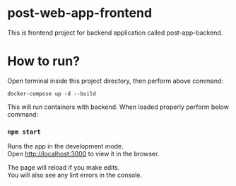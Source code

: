 # post-web-app-frontend

This is frontend project for backend application called post-app-backend.

# How to run?

Open terminal inside this project directory, then perform above command:
```
docker-compose up -d --build
```
This will run containers with backend. When loaded properly perform below command:

### `npm start`

Runs the app in the development mode.\
Open [http://localhost:3000](http://localhost:3000) to view it in the browser.

The page will reload if you make edits.\
You will also see any lint errors in the console.
